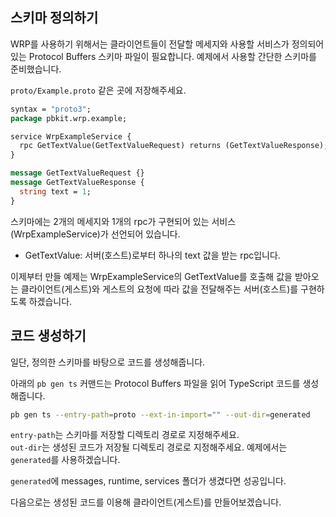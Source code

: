 ## 스키마 정의하기

WRP를 사용하기 위해서는 클라이언트들이 전달할 메세지와 사용할 서비스가 정의되어 있는 Protocol Buffers 스키마 파일이 필요합니다.
예제에서 사용할 간단한 스키마를 준비했습니다.

`proto/Example.proto` 같은 곳에 저장해주세요.

```protobuf
syntax = "proto3";
package pbkit.wrp.example;

service WrpExampleService {
  rpc GetTextValue(GetTextValueRequest) returns (GetTextValueResponse);
}

message GetTextValueRequest {}
message GetTextValueResponse {
  string text = 1;
}
```

스키마에는 2개의 메세지와 1개의 rpc가 구현되어 있는 서비스(WrpExampleService)가 선언되어 있습니다.

- GetTextValue: 서버(호스트)로부터 하나의 text 값을 받는 rpc입니다.

이제부터 만들 예제는 WrpExampleService의 GetTextValue를 호출해 값을 받아오는 클라이언트(게스트)와 게스트의 요청에 따라
값을 전달해주는 서버(호스트)를 구현하도록 하겠습니다.

## 코드 생성하기

일단, 정의한 스키마를 바탕으로 코드를 생성해줍니다.

아래의 `pb gen ts` 커맨드는 Protocol Buffers 파일을 읽어 TypeScript 코드를 생성해줍니다.

```bash
pb gen ts --entry-path=proto --ext-in-import="" --out-dir=generated
```

`entry-path`는 스키마를 저장할 디렉토리 경로로 지정해주세요.\
`out-dir`는 생성된 코드가 저장될 디렉토리 경로로 지정해주세요. 예제에서는 `generated`를 사용하겠습니다.

`generated`에 messages, runtime, services 폴더가 생겼다면 성공입니다.

다음으로는 생성된 코드를 이용해 클라이언트(게스트)를 만들어보겠습니다.
